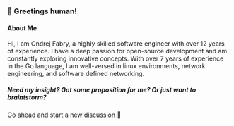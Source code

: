 ### :wave: Greetings human!

#### About Me

Hi, I am Ondrej Fabry, a highly skilled software engineer with over 12 years of experience. I have a deep passion for open-source development and am constantly exploring innovative concepts. With over 7 years of experience in the Go language, I am well-versed in linux environments, network engineering, and software defined networking.

##### Need my insight? Got some proposition for me? Or just want to braintstorm?
Go ahead and start a [new discussion 💬](https://github.com/ondrajz/ondrajz/discussions/new) 

<!--
**ofabry/ofabry** is a ✨ _special_ ✨ repository because its `README.md` (this file) appears on your GitHub profile.

Here are some ideas to get you started:

- 🔭 I’m currently working on ...
- 🌱 I’m currently learning ...
- 👯 I’m looking to collaborate on ...
- 🤔 I’m looking for help with ...
- 💬 Ask me about ...
- 📫 How to reach me: ...
- 😄 Pronouns: ...
- ⚡ Fun fact: ...
-->
